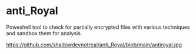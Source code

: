 # anti_Royal
Poweshell tool to check for partially encrypted files with various techniques and sandbox them for analysis.

https://github.com/shadowdevnotreal/anti_Royal/blob/main/antiroyal.jpg
